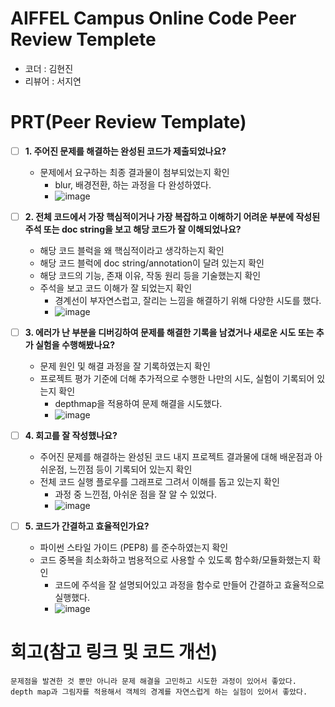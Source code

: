 # AIFFEL Campus Online Code Peer Review Templete
- 코더 : 김현진
- 리뷰어 : 서지연


# PRT(Peer Review Template)
- [ ]  **1. 주어진 문제를 해결하는 완성된 코드가 제출되었나요?**
    - 문제에서 요구하는 최종 결과물이 첨부되었는지 확인
        - blur, 배경전환, 하는 과정을 다 완성하였다.
        - ![image](https://github.com/user-attachments/assets/dc6a6490-8742-4033-811c-c949ed669bac)



    
- [ ]  **2. 전체 코드에서 가장 핵심적이거나 가장 복잡하고 이해하기 어려운 부분에 작성된 
주석 또는 doc string을 보고 해당 코드가 잘 이해되었나요?**
    - 해당 코드 블럭을 왜 핵심적이라고 생각하는지 확인
    - 해당 코드 블럭에 doc string/annotation이 달려 있는지 확인
    - 해당 코드의 기능, 존재 이유, 작동 원리 등을 기술했는지 확인
    - 주석을 보고 코드 이해가 잘 되었는지 확인
        - 경계선이 부자연스럽고, 잘리는 느낌을 해결하기 위해 다양한 시도를 했다.
        - ![image](https://github.com/user-attachments/assets/88b333e1-8cbc-4972-abee-0fc12206bf16)

        
- [ ]  **3. 에러가 난 부분을 디버깅하여 문제를 해결한 기록을 남겼거나
새로운 시도 또는 추가 실험을 수행해봤나요?**
    - 문제 원인 및 해결 과정을 잘 기록하였는지 확인
    - 프로젝트 평가 기준에 더해 추가적으로 수행한 나만의 시도, 
    실험이 기록되어 있는지 확인
        - depthmap을 적용하여 문제 해결을 시도했다. 
        - ![image](https://github.com/user-attachments/assets/427ffc10-4cc2-4976-bf28-f96532148674)

        
- [ ]  **4. 회고를 잘 작성했나요?**
    - 주어진 문제를 해결하는 완성된 코드 내지 프로젝트 결과물에 대해
    배운점과 아쉬운점, 느낀점 등이 기록되어 있는지 확인
    - 전체 코드 실행 플로우를 그래프로 그려서 이해를 돕고 있는지 확인
        - 과정 중 느낀점, 아쉬운 점을 잘 알 수 있었다. 
        - ![image](https://github.com/user-attachments/assets/0fc543bd-f67a-43d8-a5ba-931e48edeaa7)

- [ ]  **5. 코드가 간결하고 효율적인가요?**
    - 파이썬 스타일 가이드 (PEP8) 를 준수하였는지 확인
    - 코드 중복을 최소화하고 범용적으로 사용할 수 있도록 함수화/모듈화했는지 확인
        - 코드에 주석을 잘 설명되어있고 과정을 함수로 만들어 간결하고 효율적으로 실행했다.
        - ![image](https://github.com/user-attachments/assets/3aa6210f-27d1-4970-939e-d5190a2140d8)


# 회고(참고 링크 및 코드 개선)
```
문제점을 발견한 것 뿐만 아니라 문제 해결을 고민하고 시도한 과정이 있어서 좋았다.
depth map과 그림자를 적용해서 객체의 경계를 자연스럽게 하는 실험이 있어서 좋았다. 
```
